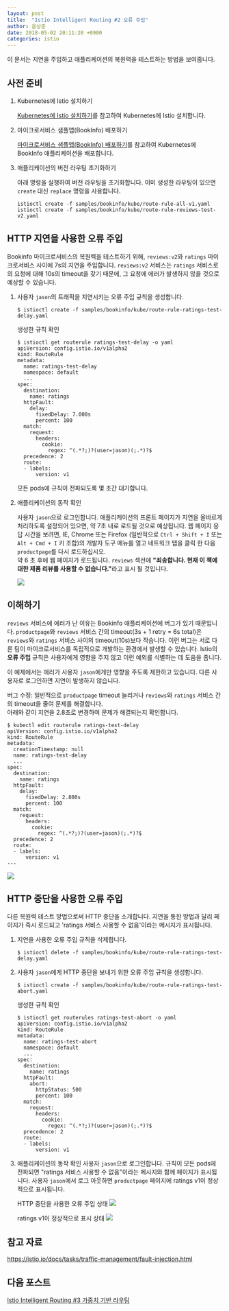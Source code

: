 ```yaml
---
layout: post
title:  "Istio Intelligent Routing #2 오류 주입"
author: 윤상준
date: 2018-05-02 20:11:20 +0900
categories: istio
---
```


이 문서는 지연을 주입하고 애플리케이션의 복원력을 테스트하는 방법을 보여줍니다.

## 사전 준비

1. Kubernetes에 Istio 설치하기

    [Kubernetes에 Istio 설치하기](/blog/istio/2018/04/26/deploying-istio-on-kubernetes.html)를 참고하여 Kubernetes에 Istio 설치합니다.<br />

2. 마이크로서비스 샘플앱(BookInfo) 배포하기

    [마이크로서비스 샘플앱(BookInfo) 배포하기](/blog/istio/2018/04/26/deploying-bookinfo-on-kubernetes.html)를 참고하여 Kubernetes에 BookInfo 애플리케이션을 배포합니다.<br />

3. 애플리케이션의 버전 라우팅 초기화하기

    아래 명령을 실행하여 버전 라우팅을 초기화합니다. 이미 생성한 라우팅이 있으면 `create` 대신 `replace` 명령을 사용합니다.
    ```
    istioctl create -f samples/bookinfo/kube/route-rule-all-v1.yaml
    istioctl create -f samples/bookinfo/kube/route-rule-reviews-test-v2.yaml
    ```

## HTTP 지연을 사용한 오류 주입
Bookinfo 마이크로서비스의 복원력을 테스트하기 위해, `reviews:v2`와 `ratings` 마이크로서비스 사이에 7s의 지연을 주입합니다. `reviews:v2` 서비스는 `ratings` 서비스로의 요청에 대해 10s의 timeout을 갖기 때문에, 그 요청에 에러가 발생하지 않을 것으로 예상할 수 있습니다.

1. 사용자 `jason`의 트래픽을 지연시키는 오류 주입 규칙을 생성합니다.

    ```
    $ istioctl create -f samples/bookinfo/kube/route-rule-ratings-test-delay.yaml
    ```

    생성한 규칙 확인
    ```
    $ istioctl get routerule ratings-test-delay -o yaml
    apiVersion: config.istio.io/v1alpha2
    kind: RouteRule
    metadata:
      name: ratings-test-delay
      namespace: default
      ...
    spec:
      destination:
        name: ratings
      httpFault:
        delay:
          fixedDelay: 7.000s
          percent: 100
      match:
        request:
          headers:
            cookie:
              regex: ^(.*?;)?(user=jason)(;.*)?$
      precedence: 2
      route:
      - labels:
          version: v1
    ```

    모든 pods에 규칙이 전파되도록 몇 초간 대기합니다.

2. 애플리케이션의 동작 확인

    사용자 `jason`으로 로그인합니다. 애플리케이션의 프론트 페이지가 지연을 올바르게 처리하도록 설정되어 있으면, 약 7초 내로 로드될 것으로 예상됩니다.
    웹 페이지 응답 시간을 보려면, IE, Chrome 또는 Firefox (일반적으로 `Ctrl + Shift + I` 또는 `Alt + Cmd + I` 키 조합)의 개발자 도구 메뉴를 열고 네트워크 탭을 클릭 한 다음 `productpage`를 다시 로드하십시오.<br>
    약 6 초 후에 웹 페이지가 로드됩니다. `reviews` 섹션에 <b>"죄송합니다. 현재 이 책에 대한 제품 리뷰를 사용할 수 없습니다."</b>라고 표시 될 것입니다.

    ![](/blog/assets/images/istio_fault_injection_delay_error.png)

## 이해하기
`reviews` 서비스에 에러가 난 이유는 Bookinfo 애플리케이션에 버그가 있기 때문입니다. `productpage`와 `reviews` 서비스 간의 timeout(3s + 1 retry = 6s total)은 `reviews`와 `ratings` 서비스 사이의 timeout(10s)보다 작습니다. 이런 버그는 서로 다른 팀이 마이크로서비스를 독립적으로 개발하는 환경에서 발생할 수 있습니다. Istio의 <b>오류 주입</b> 규칙은 사용자에게 영향을 주지 않고 이런 예외를 식별하는 데 도움을 줍니다.<br>

이 예제에서는 에러가 사용자 `jason`에게만 영향을 주도록 제한하고 있습니다. 다른 사용자로 로그인하면 지연이 발생하지 않습니다.<br>

버그 수정: 일반적으로 `productpage` timeout 늘리거나 `reviews`와 `ratings` 서비스 간의 timeout을 줄여 문제를 해결합니다.<br>
아래와 같이 지연을 2.8초로 변경하여 문제가 해결되는지 확인합니다.

```
$ kubectl edit routerule ratings-test-delay
apiVersion: config.istio.io/v1alpha2
kind: RouteRule
metadata:
  creationTimestamp: null
  name: ratings-test-delay
  ...
spec:
  destination:
    name: ratings
  httpFault:
    delay:
      fixedDelay: 2.800s
      percent: 100
  match:
    request:
      headers:
        cookie:
          regex: ^(.*?;)?(user=jason)(;.*)?$
  precedence: 2
  route:
  - labels:
      version: v1
---
```

![](/blog/assets/images/istio_fault_injection_delay_fixed.png)

## HTTP 중단을 사용한 오류 주입
다른 복원력 테스트 방법으로써 HTTP 중단을 소개합니다. 지연을 통한 방법과 달리 페이지가 즉시 로드되고 'ratings 서비스 사용할 수 없음'이라는 메시지가 표시됩니다.

1. 지연을 사용한 오류 주입 규칙을 삭제합니다.

    ```
    $ istioctl delete -f samples/bookinfo/kube/route-rule-ratings-test-delay.yaml
    ```

2. 사용자 `jason`에게 HTTP 중단을 보내기 위한 오류 주입 규칙을 생성합니다.

    ```
    $ istioctl create -f samples/bookinfo/kube/route-rule-ratings-test-abort.yaml
    ```

    생성한 규칙 확인
    ```
    $ istioctl get routerules ratings-test-abort -o yaml
    apiVersion: config.istio.io/v1alpha2
    kind: RouteRule
    metadata:
      name: ratings-test-abort
      namespace: default
      ...
    spec:
      destination:
        name: ratings
      httpFault:
        abort:
          httpStatus: 500
          percent: 100
      match:
        request:
          headers:
            cookie:
              regex: ^(.*?;)?(user=jason)(;.*)?$
      precedence: 2
      route:
      - labels:
          version: v1
    ```

3. 애플리케이션의 동작 확인
사용자 `jason`으로 로그인합니다. 규칙이 모든 pods에 전파되면 "ratings 서비스 사용할 수 없음"이라는 메시지와 함께 페이지가 표시됩니다. 사용자 `jason`에서 로그 아웃하면 `productpage` 페이지에 ratings v1이 정상적으로 표시됩니다.

    HTTP 중단을 사용한 오류 주입 상태
    ![](/blog/assets/images/istio_fault_injection_aborted.png)

    ratings v1이 정상적으로 표시 상태
    ![](/blog/assets/images/istio_fault_injection_not_aborted.png)

## 참고 자료
https://istio.io/docs/tasks/traffic-management/fault-injection.html

## 다음 포스트
[Istio Intelligent Routing #3 가중치 기반 라우팅](/blog/istio/2018/05/07/istio-intelligent-routing-3.html)

